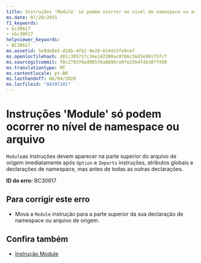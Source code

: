 ```yaml
---
title: Instruções 'Module' só podem ocorrer no nível de namespace ou arquivo
ms.date: 07/20/2015
f1_keywords:
- bc30617
- vbc30617
helpviewer_keywords:
- BC30617
ms.assetid: 5e9de8e5-d26b-4fb2-9e28-814413fe9cef
ms.openlocfilehash: d01c30571fc34e142300ac8706c56d5e99175fcf
ms.sourcegitcommit: f8c270376ed905f6a8896ce0fe25b4f4b38ff498
ms.translationtype: MT
ms.contentlocale: pt-BR
ms.lasthandoff: 06/04/2020
ms.locfileid: "84397201"
---
```

# <a name="module-statements-can-occur-only-at-file-or-namespace-level"></a>Instruções 'Module' só podem ocorrer no nível de namespace ou arquivo
`Module`as instruções devem aparecer na parte superior do arquivo de origem imediatamente após `Option` e `Imports` instruções, atributos globais e declarações de namespace, mas antes de todas as outras declarações.  
  
 **ID do erro:** BC30617  
  
## <a name="to-correct-this-error"></a>Para corrigir este erro  
  
- Mova a `Module` instrução para a parte superior da sua declaração de namespace ou arquivo de origem.  
  
## <a name="see-also"></a>Confira também

- [Instrução Module](../statements/module-statement.md)
